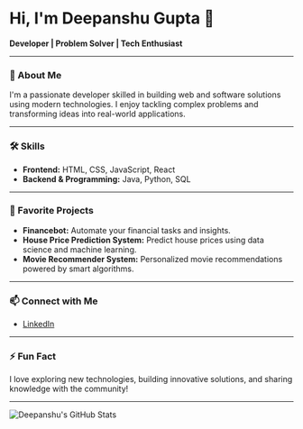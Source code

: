 # Hi, I'm Deepanshu Gupta 👋

**Developer | Problem Solver | Tech Enthusiast**

---

### 🚀 About Me

I'm a passionate developer skilled in building web and software solutions using modern technologies. I enjoy tackling complex problems and transforming ideas into real-world applications.

---

### 🛠️ Skills

- **Frontend:** HTML, CSS, JavaScript, React
- **Backend & Programming:** Java, Python, SQL

---

### 🌟 Favorite Projects

- **Financebot:** Automate your financial tasks and insights.
- **House Price Prediction System:** Predict house prices using data science and machine learning.
- **Movie Recommender System:** Personalized movie recommendations powered by smart algorithms.

---

### 📫 Connect with Me

- [LinkedIn](https://linkedin.com/in/guptadeepanshu1)

---

### ⚡ Fun Fact

I love exploring new technologies, building innovative solutions, and sharing knowledge with the community!

---

![Deepanshu's GitHub Stats](https://github-readme-stats.vercel.app/api?username=Deepanshu8560&show_icons=true&theme=dracula)
